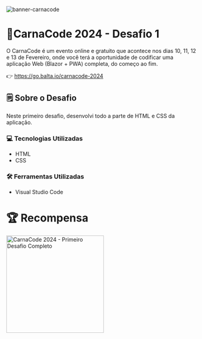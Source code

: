 ![banner-carnacode](https://github.com/balta-io/carnacode-balta-2024-desafio-01/assets/965305/b8cc442c-d64f-4dd1-9414-7fc896b47183)

# 🎉CarnaCode 2024 - Desafio 1
O CarnaCode é um evento online e gratuito que acontece nos dias 10, 11, 12 e 13 de Fevereiro, onde você terá a oportunidade de codificar uma aplicação Web (Blazor + PWA) completa, do começo ao fim.


👉 https://go.balta.io/carnacode-2024

## 🗒️ Sobre o Desafio
Neste primeiro desafio, desenvolvi todo a parte de HTML e CSS da aplicação.

### 💻 Tecnologias Utilizadas
* HTML
* CSS

### 🛠️ Ferramentas Utilizadas
* Visual Studio Code

# 🏆 Recompensa
<img src="https://baltaio.blob.core.windows.net/temp/carnacode-badge-desafio-01.png" alt="CarnaCode 2024 - Primeiro Desafio Completo" width="256" />
